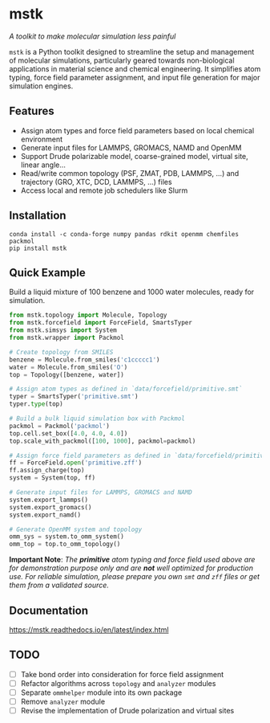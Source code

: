 # mstk

_A toolkit to make molecular simulation less painful_

`mstk` is a Python toolkit designed to streamline the setup and management of molecular simulations, particularly geared
towards non-biological applications in material science and chemical engineering. It simplifies atom typing, force field
parameter assignment, and input file generation for major simulation engines.

## Features

* Assign atom types and force field parameters based on local chemical environment
* Generate input files for LAMMPS, GROMACS, NAMD and OpenMM
* Support Drude polarizable model, coarse-grained model, virtual site, linear angle...
* Read/write common topology (PSF, ZMAT, PDB, LAMMPS, ...) and trajectory (GRO, XTC, DCD, LAMMPS, ...) files
* Access local and remote job schedulers like Slurm

## Installation

```
conda install -c conda-forge numpy pandas rdkit openmm chemfiles packmol
pip install mstk
```

## Quick Example

Build a liquid mixture of 100 benzene and 1000 water molecules, ready for simulation.

```python
from mstk.topology import Molecule, Topology
from mstk.forcefield import ForceField, SmartsTyper
from mstk.simsys import System
from mstk.wrapper import Packmol

# Create topology from SMILES
benzene = Molecule.from_smiles('c1ccccc1')
water = Molecule.from_smiles('O')
top = Topology([benzene, water])

# Assign atom types as defined in `data/forcefield/primitive.smt`
typer = SmartsTyper('primitive.smt')
typer.type(top)

# Build a bulk liquid simulation box with Packmol
packmol = Packmol('packmol')
top.cell.set_box([4.0, 4.0, 4.0])
top.scale_with_packmol([100, 1000], packmol=packmol)

# Assign force field parameters as defined in `data/forcefield/primitive.zff`
ff = ForceField.open('primitive.zff')
ff.assign_charge(top)
system = System(top, ff)

# Generate input files for LAMMPS, GROMACS and NAMD
system.export_lammps()
system.export_gromacs()
system.export_namd()

# Generate OpenMM system and topology
omm_sys = system.to_omm_system()
omm_top = top.to_omm_topology()
```

__Important Note__:
*The __primitive__ atom typing and force field used above are for demonstration purpose only and are __not__ well
optimized for production use.*
*For reliable simulation, please prepare you own `smt` and `zff` files or get them from a validated source.*

## Documentation

https://mstk.readthedocs.io/en/latest/index.html

## TODO

- [ ] Take bond order into consideration for force field assignment
- [ ] Refactor algorithms across `topology` and `analyzer` modules
- [ ] Separate `ommhelper` module into its own package
- [ ] Remove `analyzer` module
- [ ] Revise the implementation of Drude polarization and virtual sites
